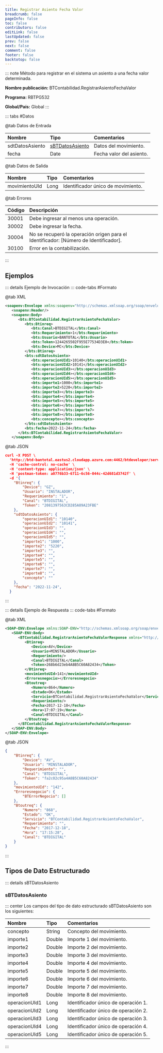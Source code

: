 ```yaml
---
title: Registrar Asiento Fecha Valor
breadcrumb: false
pageInfo: false
toc: false
contributors: false
editLink: false
lastUpdated: false
prev: false
next: false
comment: false
footer: false
backtotop: false
---
```


<!-- ABRE DATOS DEL MÉTODO -->
::: note Método para registrar en el sistema un asiento a una fecha valor determinada.

**Nombre publicación:** BTContabilidad.RegistrarAsientoFechaValor

**Programa:** RBTPG532

**Global/País:** Global
:::
<!-- CIERRA DATOS DEL MÉTODO -->

<!-- ABRE TABLA DE DATOS -->
::: tabs #Datos 

@tab Datos de Entrada

Nombre | Tipo | Comentarios
:--------- | :--------- | :---------
sdtDatosAsiento | [sBTDatosAsiento](#sbtdatosasiento) | Datos del movimiento.
fecha | Date | Fecha valor del asiento.

@tab Datos de Salida

Nombre | Tipo | Comentarios
:--------- | :----------- | :-----------
movimientoUId | Long | Identificador único de movimiento.

@tab Errores

Código | Descripción
:--------- | :-----------
30001 | Debe ingresar al menos una operación.
30002 | Debe ingresar la fecha.
30004 | No se recuperó la operación origen para el Identificador: [Número de Identificador].
30100 | Error en la contabilización.
::: 
<!-- CIERRA TABLA DE DATOS -->

## **Ejemplos**

<!-- ABRE EJEMPLO DE INVOCACIÓN -->
::: details Ejemplo de Invocación 
::: code-tabs #Formato

@tab XML
```xml
<soapenv:Envelope xmlns:soapenv="http://schemas.xmlsoap.org/soap/envelope/" xmlns:bts="http://uy.com.dlya.bantotal/BTSOA/">
   <soapenv:Header/>
   <soapenv:Body>
      <bts:BTContabilidad.RegistrarAsientoFechaValor>
         <bts:Btinreq>
            <bts:Canal>BTDIGITAL</bts:Canal>
            <bts:Requerimiento>1</bts:Requerimiento>
            <bts:Usuario>BANTOTAL</bts:Usuario>
            <bts:Token>1244265502F955E77534D3E0</bts:Token>
            <bts:Device>MC</bts:Device>
         </bts:Btinreq>
         <bts:sdtDatosAsiento>
            <bts:operacionUId1>10140</bts:operacionUId1>
            <bts:operacionUId2>10141</bts:operacionUId2>
            <bts:operacionUId3></bts:operacionUId3>
            <bts:operacionUId4></bts:operacionUId4>
            <bts:operacionUId5></bts:operacionUId5>
            <bts:importe1>1000</bts:importe1>
            <bts:importe2>5220</bts:importe2>
            <bts:importe3></bts:importe3>
            <bts:importe4></bts:importe4>
            <bts:importe5></bts:importe5>
            <bts:importe6></bts:importe6>
            <bts:importe7></bts:importe7>
            <bts:importe8></bts:importe8>
            <bts:concepto></bts:concepto>
         </bts:sdtDatosAsiento>
         <bts:fecha>2022-11-24</bts:fecha>
      </bts:BTContabilidad.RegistrarAsientoFechaValor>
   </soapenv:Body>
``` 
@tab JSON
```json
curl -X POST \ 
  'http://btd-bantotal.eastus2.cloudapp.azure.com:4462/btdeveloper/servlet/com.dlya.bantotal.odwsbt_BTContabilidad_v1?RegistrarAsientoFechaValor=' \ 
  -H 'cache-control: no-cache' \ 
  -H 'content-type: application/json' \ 
  -H 'postman-token: a0776b33-6711-6c56-044c-42d681d3742f' \ 
  -d '{ 
  	"Btinreq": { 
		"Device": "GZ", 
		"Usuario": "INSTALADOR", 
		"Requerimiento": "1", 
		"Canal": "BTDIGITAL", 
		"Token": "2081397563CD285A89A23FBE" 
	}, 
	"sdtDatosAsiento": { 
		"operacionUId1": "10140", 
		"operacionUId2": "10141", 
		"operacionUId3": "", 
		"operacionUId4": "", 
		"operacionUId5": "", 
		"importe1": "1000", 
		"importe2": "5220", 
		"importe3": "", 
		"importe4": "", 
		"importe5": "", 
		"importe6": "", 
		"importe7": "", 
		"importe8": "", 
		"concepto": "" 
	},    
	"fecha": "2022-11-24", 
  } 
``` 
:::
<!-- CIERRA EJEMPLO DE INVOCACIÓN -->

<!-- ABRE EJEMPLO DE RESPUESTA -->
::: details Ejemplo de Respuesta 
::: code-tabs #Formato

@tab XML
```xml
<SOAP-ENV:Envelope xmlns:SOAP-ENV="http://schemas.xmlsoap.org/soap/envelope/" xmlns:xsd="http://www.w3.org/2001/XMLSchema" xmlns:SOAP-ENC="http://schemas.xmlsoap.org/soap/encoding/" xmlns:xsi="http://www.w3.org/2001/XMLSchema-instance"> 
   <SOAP-ENV:Body> 
      <BTContabilidad.RegistrarAsientoFechaValorResponse xmlns="http://uy.com.dlya.bantotal/BTSOA/"> 
         <Btinreq> 
            <Device>AV</Device> 
            <Usuario>MINSTALADOR</Usuario> 
            <Requerimiento/> 
            <Canal>BTDIGITAL</Canal> 
            <Token>268b6d23eb4A8B5C60A82434</Token> 
         </Btinreq> 
		 <movimientoUId>141</movimientoUId> 
         <Erroresnegocio></Erroresnegocio> 
         <Btoutreq> 
            <Numero>864</Numero> 
            <Estado>OK</Estado> 
            <Servicio>BTContabilidad.RegistrarAsientoFechaValor</Servicio> 
            <Requerimiento/> 
            <Fecha>2017-12-18</Fecha> 
            <Hora>17:07:19</Hora> 
            <Canal>BTDIGITAL</Canal> 
         </Btoutreq> 
      </BTContabilidad.RegistrarAsientoFechaValorResponse> 
   </SOAP-ENV:Body> 
</SOAP-ENV:Envelope> 
``` 
@tab JSON
```json
{ 
    "Btinreq": { 
		"Device": "AV", 
		"Usuario": "MINSTALADOR", 
		"Requerimiento": "", 
		"Canal": "BTDIGITAL", 
		"Token": "fa2c02c95a4A8B5C60A82434" 
    }, 
	"movimientoUId": "142", 
    "Erroresnegocio": { 
        "BTErrorNegocio": [] 
    }, 
    "Btoutreq": { 
        "Numero": "868", 
        "Estado": "OK", 
        "Servicio": "BTContabilidad.RegistrarAsientoFechaValor", 
        "Requerimiento": "", 
        "Fecha": "2017-12-18", 
        "Hora": "17:15:28", 
        "Canal": "BTDIGITAL" 
    } 
} 
``` 
::: 
<!-- CIERRA EJEMPLO DE RESPUESTA -->

## **Tipos de Dato Estructurado**

<!-- ABRE SDT -->
::: details sBTDatosAsiento  

### sBTDatosAsiento

::: center 
Los campos del tipo de dato estructurado sBTDatosAsiento son los siguientes: 

Nombre | Tipo | Comentarios 
:--------- | :----------- | :----------- 
concepto | String | Concepto del movimiento. 
importe1 | Double | Importe 1 del movimiento. 
importe2 | Double | Importe 2 del movimiento. 
importe3 | Double | Importe 3 del movimiento. 
importe4 | Double | Importe 4 del movimiento. 
importe5 | Double | Importe 5 del movimiento. 
importe6 | Double | Importe 6 del movimiento. 
importe7 | Double | Importe 7 del movimiento. 
importe8 | Double | Importe 8 del movimiento.
operacionUId1 | Long | Identificador único de operación 1. 
operacionUId2 | Long | Identificador único de operación 2. 
operacionUId3 | Long | Identificador único de operación 3. 
operacionUId4 | Long | Identificador único de operación 4. 
operacionUId5 | Long | Identificador único de operación 5. 
:::
<!-- CIERRA SDT -->
